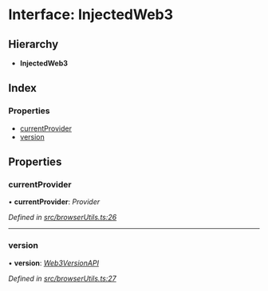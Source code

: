# Interface: InjectedWeb3

## Hierarchy

* **InjectedWeb3**

## Index

### Properties

* [currentProvider](_browserutils_.injectedweb3.md#currentprovider)
* [version](_browserutils_.injectedweb3.md#version)

## Properties

###  currentProvider

• **currentProvider**: *Provider*

*Defined in [src/browserUtils.ts:26](https://github.com/PolymathNetwork/polymath-sdk/blob/ade5412/src/browserUtils.ts#L26)*

___

###  version

• **version**: *[Web3VersionAPI](_browserutils_.web3versionapi.md)*

*Defined in [src/browserUtils.ts:27](https://github.com/PolymathNetwork/polymath-sdk/blob/ade5412/src/browserUtils.ts#L27)*
